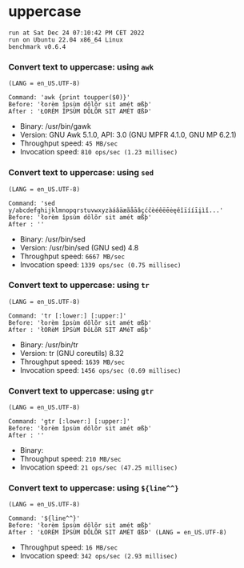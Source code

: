 # uppercase
 
    run at Sat Dec 24 07:10:42 PM CET 2022
    run on Ubuntu 22.04 x86_64 Linux
    benchmark v0.6.4
 
### Convert text to uppercase: using `awk`
    (LANG = en_US.UTF-8)
```shell
Command: 'awk {print toupper($0)}'
Before: 'łorèm îpsùm dôlõr sit amét œßþ'
After : 'ŁORÈM ÎPSÙM DÔLÕR SIT AMÉT ŒßÞ'
```
* Binary: /usr/bin/gawk
* Version: GNU Awk 5.1.0, API: 3.0 (GNU MPFR 4.1.0, GNU MP 6.2.1)
* Throughput speed: `45 MB/sec`
* Invocation speed: `810 ops/sec (1.23 millisec)`

### Convert text to uppercase: using `sed`
    (LANG = en_US.UTF-8)
```shell
Command: 'sed y/abcdefghijklmnopqrstuvwxyzàáâäæãåāǎçćčèéêëēėęěîïííīįìǐ...'
Before: 'łorèm îpsùm dôlõr sit amét œßþ'
After : ''
```
* Binary: /usr/bin/sed
* Version: /usr/bin/sed (GNU sed) 4.8
* Throughput speed: `6667 MB/sec`
* Invocation speed: `1339 ops/sec (0.75 millisec)`

### Convert text to uppercase: using `tr`
    (LANG = en_US.UTF-8)
```shell
Command: 'tr [:lower:] [:upper:]'
Before: 'łorèm îpsùm dôlõr sit amét œßþ'
After : 'łORèM îPSùM DôLõR SIT AMéT œßþ'
```
* Binary: /usr/bin/tr
* Version: tr (GNU coreutils) 8.32
* Throughput speed: `1639 MB/sec`
* Invocation speed: `1456 ops/sec (0.69 millisec)`

### Convert text to uppercase: using `gtr`
    (LANG = en_US.UTF-8)
```shell
Command: 'gtr [:lower:] [:upper:]'
Before: 'łorèm îpsùm dôlõr sit amét œßþ'
After : ''
```
* Binary: 
* Throughput speed: `210 MB/sec`
* Invocation speed: `21 ops/sec (47.25 millisec)`

### Convert text to uppercase: using `${line^^}`
    (LANG = en_US.UTF-8)
```shell
Command: '${line^^}'
Before: 'łorèm îpsùm dôlõr sit amét œßþ'
After : 'ŁORÈM ÎPSÙM DÔLÕR SIT AMÉT ŒßÞ' (LANG = en_US.UTF-8)
```
* Throughput speed: `16 MB/sec`
* Invocation speed: `342 ops/sec (2.93 millisec)`

